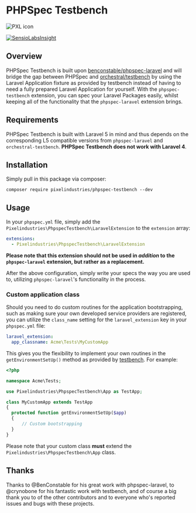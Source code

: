 # PHPSpec Testbench

![PXL icon](http://www.pixelindustries.com/img/logo.svg)

[![SensioLabsInsight](https://insight.sensiolabs.com/projects/34a6b5fa-7283-44ee-a031-a3d13c070d91/mini.png)](https://insight.sensiolabs.com/projects/34a6b5fa-7283-44ee-a031-a3d13c070d91)

## Overview
PHPSpec Testbench is built upon [benconstable/phpspec-laravel](https://github.com/BenConstable/phpspec-laravel) and will bridge the gap between PHPSpec and [orchestral/testbench](https://github.com/orchestral/testbench) by using the Laravel Application fixture as provided by testbench instead of having to need a fully prepared Laravel Application for yourself. With the `phpspec-testbench` extension, you can spec your Laravel Packages easily, whilst keeping all of the functionality that the `phpspec-laravel` extension brings.

## Requirements
PHPSpec Testbench is built with Laravel 5 in mind and thus depends on the corresponding L5 compatible versions from `phpspec-laravel` and `orchestral-testbench`. **PHPSpec Testbench does not work with Laravel 4**.

## Installation
Simply pull in this package via composer:

`composer require pixelindustries/phpspec-testbench --dev`

## Usage
In your `phpspec.yml` file, simply add the `Pixelindustries\PhpspecTestbench\LaravelExtension` to the `extension` array:


```yaml
extensions:
  - Pixelindustries\PhpspecTestbench\LaravelExtension
```

**Please note that this extension should not be used in _addition_ to the `phpspec-laravel` extension, but rather as a replacement.**

After the above configuration, simply write your specs the way you are used to, utilizing `phpspec-laravel`'s functionality in the process.

### Custom application class

Should you need to do custom routines for the application bootstrapping, such as making sure your own developed service providers are registered, you can utilize the `class_name` setting for the `laravel_extension` key in your `phpspec.yml` file:

```yaml
laravel_extension:
  app_classname: Acme\Tests\MyCustomApp
```

This gives you the flexibility to implement your own routines in the `getEnvironmentSetUp()` method as provided by [testbench](http://orchestraplatform.com/docs/latest/components/testbench#overriding-setup-method). For example:

```php
<?php

namespace Acme\Tests;

use Pixelindustries\PhpspecTestbench\App as TestApp;

class MyCustomApp extends TestApp
{
  protected function getEnvironmentSetUp($app)
  {
      // Custom bootstrapping
  }
}

```

Please note that your custom class **must** extend the `Pixelindustries\PhpspecTestbench\App` class.

## Thanks

Thanks to @BenConstable for his great work with phpspec-laravel, to @crynobone for his fantastic work with testbench, and of course a big thank you to of the other contributors and to everyone who's reported issues and bugs with these projects. 